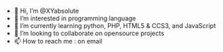 - 👋 Hi, I’m @XYabsolute
- 👀 I’m interested in programming language
- 🌱 I’m currently learning python, PHP, HTML5 & CCS3, and JavaScript
- 💞️ I’m looking to collaborate on opensource projects
- 📫 How to reach me : on email

<!---
XYabsolute/XYabsolute is a ✨ special ✨ repository because its `README.md` (this file) appears on your GitHub profile.
You can click the Preview link to take a look at your changes.
--->
